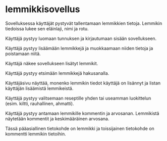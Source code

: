 # lemmikkisovellus

Sovelluksessa käyttäjät pystyvät tallentamaan lemmikkien tietoja. Lemmikin tiedoissa lukee sen eläinlaji, nimi ja rotu.

Käyttäjä pystyy luomaan tunnuksen ja kirjautumaan sisään sovellukseen.

Käyttäjä pystyy lisäämään lemmikkejä ja muokkaamaan niiden tietoja ja poistamaan niitä.

Käyttäjä näkee sovellukseen lisätyt lemmikit.

Käyttäjä pystyy etsimään lemmikkejä hakusanalla.

Käyttäjäsivu näyttää, monenko lemmikin tiedot käyttäjä on lisännyt ja listan käyttäjän lisäämistä lemmikeistä.

Käyttäjä pystyy valitsemaan reseptille yhden tai useamman luokittelun (esim. kiltti, rauhallinen, ahmatti).

Käyttäjä pystyy antamaan lemmikille kommentin ja arvosanan. Lemmikistä näytetään kommentit ja keskimääräinen arvosana.

Tässä pääasiallinen tietokohde on lemmikki ja toissijainen tietokohde on kommentti lemmikin tietoihin.
